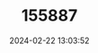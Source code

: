 ---
title: "155887"
category: "Borysthenia naticina"
draft: false
date: 2024-02-22 13:03:52
languages:
  German: ["Fluss-Federkiemenschnecke"]
---